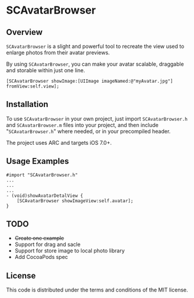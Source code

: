 SCAvatarBrowser
============
## Overview

`SCAvatarBrowser` is a slight and powerful tool to recreate the view used to enlarge photos from their avatar previews.

By using `SCAvatarBrowser`, you can make your avatar scalable, draggable and storable within just one line.

    [SCAvatarBrowser showImage:[UIImage imageNamed:@"myAvatar.jpg"] fromView:self.view];

## Installation

To use `SCAvatarBrowser` in your own project, just import `SCAvatarBrowser.h` and `SCAvatarBrowser.m` files into your project, and then include "`SCAvatarBrowser.h`" where needed, or in your precompiled header.

The project uses ARC and targets iOS 7.0+.

## Usage Examples

	#import "SCAvatarBrowser.h"
	...
	...
	...
	- (void)showAvatarDetalView {
	    [SCAvatarBrowser showImageView:self.avatar];
	}

## TODO

- ~~Create one example~~
- Support for drag and sacle
- Support for store image to local photo library
- Add CocoaPods spec

## License

This code is distributed under the terms and conditions of the MIT license.